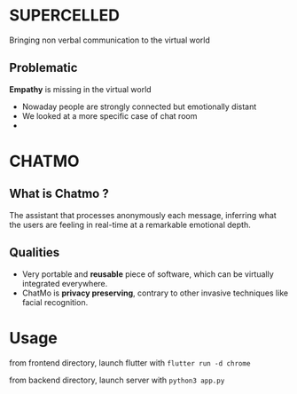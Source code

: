 # SUPERCELLED

Bringing non verbal communication to the virtual world

## Problematic
**Empathy** is missing in the virtual world
- Nowaday people are strongly connected but emotionally distant
- We looked at a more specific case of chat room
- 

# CHATMO

## What is Chatmo ?
The assistant that processes anonymously each message, inferring what the users are feeling in real-time at a remarkable emotional depth. 

## Qualities
- Very portable and **reusable** piece of software, which can be virtually integrated everywhere.
- ChatMo is **privacy preserving**, contrary to other invasive techniques like facial recognition.

# Usage

from frontend directory, launch flutter with 
`flutter run -d chrome`

from backend directory, launch server with
`python3 app.py`
